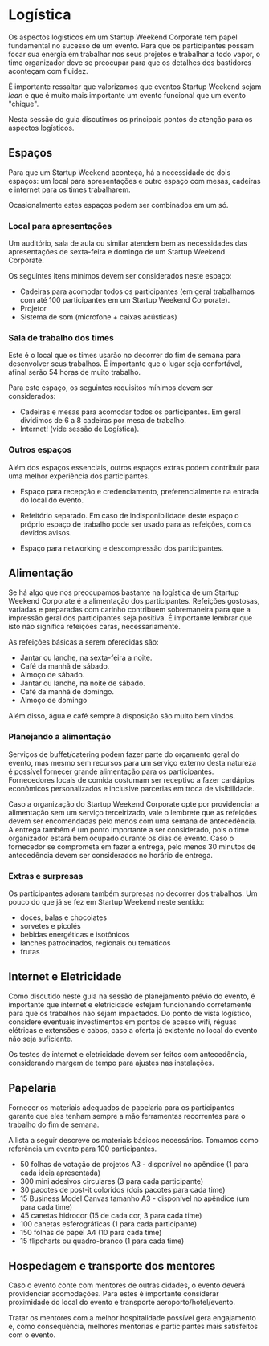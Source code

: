 # Logística
Os aspectos logísticos em um Startup Weekend Corporate tem papel fundamental no sucesso de um evento. Para que os participantes possam focar sua energia em trabalhar nos seus projetos e trabalhar a todo vapor, o time organizador deve se preocupar para que os detalhes dos bastidores aconteçam com fluidez.

É importante ressaltar que valorizamos que eventos Startup Weekend sejam *lean* e que é muito mais importante um evento funcional que um evento "chique".

Nesta sessão do guia discutimos os principais pontos de atenção para os aspectos logísticos.

## Espaços
Para que um Startup Weekend aconteça, há a necessidade de dois espaços: um local para apresentações e outro espaço com mesas, cadeiras e internet para os times trabalharem.

Ocasionalmente estes espaços podem ser combinados em um só.

### Local para apresentações
Um auditório, sala de aula ou similar atendem bem as necessidades das apresentações de sexta-feira e domingo de um Startup Weekend Corporate.

Os seguintes itens mínimos devem ser considerados neste espaço:

* Cadeiras para acomodar todos os participantes (em geral trabalhamos com até 100 participantes em um Startup Weekend Corporate).
* Projetor
* Sistema de som (microfone + caixas acústicas)

### Sala de trabalho dos times
Este é o local que os times usarão no decorrer do fim de semana para desenvolver seus trabalhos. É importante que o lugar seja confortável, afinal serão 54 horas de muito trabalho.

Para este espaço, os seguintes requisitos mínimos devem ser considerados:

* Cadeiras e mesas para acomodar todos os participantes. Em geral dividimos de 6 a 8 cadeiras por mesa de trabalho.
* Internet! (vide sessão de Logística).

### Outros espaços
Além dos espaços essenciais, outros espaços extras podem contribuir para uma melhor experiência dos participantes.

* Espaço para recepção e credenciamento, preferencialmente na entrada do local do evento.

* Refeitório separado. Em caso de indisponibilidade deste espaço o próprio espaço de trabalho pode ser usado para as refeições, com os devidos avisos.

* Espaço para networking e descompressão dos participantes.

## Alimentação
Se há algo que nos preocupamos bastante na logística de um Startup Weekend Corporate é a alimentação dos participantes. Refeições gostosas, variadas e preparadas com carinho contribuem sobremaneira para que a impressão geral dos participantes seja positiva. É importante lembrar que isto não significa refeições caras, necessariamente.

As refeições básicas a serem oferecidas são:

* Jantar ou lanche, na sexta-feira a noite.
* Café da manhã de sábado.
* Almoço de sábado.
* Jantar ou lanche, na noite de sábado.
* Café da manhã de domingo.
* Almoço de domingo

Além disso, água e café sempre à disposição são muito bem vindos.

### Planejando a alimentação
Serviços de buffet/catering podem fazer parte do orçamento geral do evento, mas mesmo sem recursos para um serviço externo desta natureza é possível fornecer grande alimentação para os participantes. Fornecedores locais de comida costumam ser receptivo a fazer cardápios econômicos personalizados e inclusive parcerias em troca de visibilidade.

Caso a organização do Startup Weekend Corporate opte por providenciar a alimentação sem um serviço terceirizado, vale o lembrete que as refeições devem ser encomendadas pelo menos com uma semana de antecedência. A entrega também é um ponto importante a ser considerado, pois o time organizador estará bem ocupado durante os dias de evento. Caso o fornecedor se comprometa em fazer a entrega, pelo menos 30 minutos de antecedência devem ser considerados no horário de entrega.


### Extras e surpresas

Os participantes adoram também surpresas no decorrer dos trabalhos. Um pouco do que já se fez em Startup Weekend neste sentido:

* doces, balas e chocolates
* sorvetes e picolés
* bebidas energéticas e isotônicos
* lanches patrocinados, regionais ou temáticos
* frutas

## Internet e Eletricidade
Como discutido neste guia na sessão de planejamento prévio do evento, é importante que internet e eletricidade estejam funcionando corretamente para que os trabalhos não sejam impactados. Do ponto de vista logístico, considere eventuais investimentos em pontos de acesso wifi, réguas elétricas e extensões e cabos, caso a oferta já existente no local do evento não seja suficiente. 

Os testes de internet e eletricidade devem ser feitos com antecedência, considerando margem de tempo para ajustes nas instalações.

## Papelaria
Fornecer os materiais adequados de papelaria para os participantes garante que eles tenham sempre a mão ferramentas recorrentes para o trabalho do fim de semana.

A lista a seguir descreve os materiais básicos necessários. Tomamos como referência um evento para 100 participantes.

* 50 folhas de votação de projetos A3 - disponível no apêndice (1 para cada ideia apresentada)
* 300 mini adesivos circulares (3 para cada participante)
* 30 pacotes de post-it coloridos (dois pacotes para cada time)
* 15 Business Model Canvas tamanho A3 - disponível no apêndice (um para cada time)
* 45 canetas hidrocor (15 de cada cor, 3 para cada time)
* 100 canetas esferográficas (1 para cada participante)
* 150 folhas de papel A4 (10 para cada time)
* 15 flipcharts ou quadro-branco (1 para cada time)

## Hospedagem e transporte dos mentores
Caso o evento conte com mentores de outras cidades, o evento deverá providenciar acomodações. Para estes é importante considerar proximidade do local do evento e transporte aeroporto/hotel/evento.

Tratar os mentores com a melhor hospitalidade possível gera engajamento e, como consequência, melhores mentorias e participantes mais satisfeitos com o evento. 
